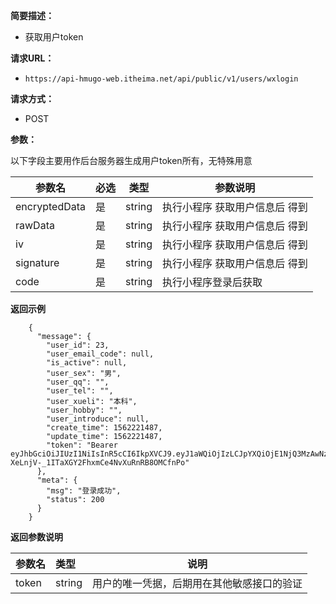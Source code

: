 **简要描述：** 

- 获取用户token

**请求URL：** 

- `https://api-hmugo-web.itheima.net/api/public/v1/users/wxlogin`

**请求方式：**

- POST 

**参数：** 

以下字段主要用作后台服务器生成用户token所有，无特殊用意

| 参数名        | 必选 | 类型   | 参数说明                       |
| ------------- | ---- | ------ | ------------------------------ |
| encryptedData | 是   | string | 执行小程序 获取用户信息后 得到 |
| rawData       | 是   | string | 执行小程序 获取用户信息后 得到 |
| iv            | 是   | string | 执行小程序 获取用户信息后 得到 |
| signature     | 是   | string | 执行小程序 获取用户信息后 得到 |
| code          | 是   | string | 执行小程序登录后获取           |

 **返回示例**

```
    {
      "message": {
        "user_id": 23,
        "user_email_code": null,
        "is_active": null,
        "user_sex": "男",
        "user_qq": "",
        "user_tel": "",
        "user_xueli": "本科",
        "user_hobby": "",
        "user_introduce": null,
        "create_time": 1562221487,
        "update_time": 1562221487,
        "token": "Bearer eyJhbGciOiJIUzI1NiIsInR5cCI6IkpXVCJ9.eyJ1aWQiOjIzLCJpYXQiOjE1NjQ3MzAwNzksImV4cCI6MTAwMTU2NDczMDA3OH0.YPt-XeLnjV-_1ITaXGY2FhxmCe4NvXuRnRB8OMCfnPo"
      },
      "meta": {
        "msg": "登录成功",
        "status": 200
      }
    }
```

 **返回参数说明** 

| 参数名 | 类型   | 说明                                       |
| :----- | :----- | ------------------------------------------ |
| token  | string | 用户的唯一凭据，后期用在其他敏感接口的验证 |